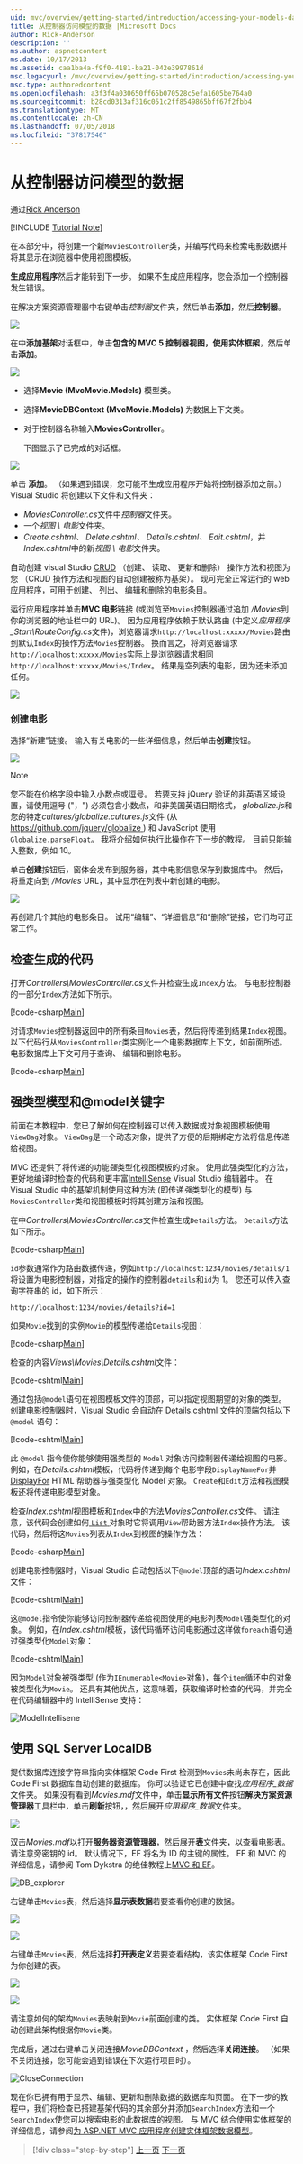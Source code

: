 ```yaml
---
uid: mvc/overview/getting-started/introduction/accessing-your-models-data-from-a-controller
title: 从控制器访问模型的数据 |Microsoft Docs
author: Rick-Anderson
description: ''
ms.author: aspnetcontent
ms.date: 10/17/2013
ms.assetid: caa1ba4a-f9f0-4181-ba21-042e3997861d
msc.legacyurl: /mvc/overview/getting-started/introduction/accessing-your-models-data-from-a-controller
msc.type: authoredcontent
ms.openlocfilehash: a3f3f4a030650ff65b070528c5efa1605be764a0
ms.sourcegitcommit: b28cd0313af316c051c2ff8549865bff67f2fbb4
ms.translationtype: MT
ms.contentlocale: zh-CN
ms.lasthandoff: 07/05/2018
ms.locfileid: "37817546"
---
```

<a name="accessing-your-models-data-from-a-controller"></a>从控制器访问模型的数据
====================
通过[Rick Anderson](https://github.com/Rick-Anderson)

[!INCLUDE [Tutorial Note](sample/code-location.md)]

在本部分中，将创建一个新`MoviesController`类，并编写代码来检索电影数据并将其显示在浏览器中使用视图模板。

**生成应用程序**然后才能转到下一步。 如果不生成应用程序，您会添加一个控制器发生错误。

在解决方案资源管理器中右键单击*控制器*文件夹，然后单击**添加**，然后**控制器**。

![](accessing-your-models-data-from-a-controller/_static/image1.png)

在中**添加基架**对话框中，单击**包含的 MVC 5 控制器视图，使用实体框架**，然后单击**添加**。

![](accessing-your-models-data-from-a-controller/_static/image2.png)

- 选择**Movie (MvcMovie.Models)** 模型类。
- 选择**MovieDBContext (MvcMovie.Models)** 为数据上下文类。
- 对于控制器名称输入**MoviesController**。

  下图显示了已完成的对话框。  
  
![](accessing-your-models-data-from-a-controller/_static/image3.png)   

单击 **添加**。 （如果遇到错误，您可能不生成应用程序开始将控制器添加之前。）Visual Studio 将创建以下文件和文件夹：

- *MoviesController.cs*文件中*控制器*文件夹。
- 一个*视图 \ 电影*文件夹。
- *Create.cshtml、 Delete.cshtml、 Details.cshtml、 Edit.cshtml*，并*Index.cshtml*中的新*视图 \ 电影*文件夹。

自动创建 visual Studio [CRUD](http://en.wikipedia.org/wiki/Create,_read,_update_and_delete) （创建、 读取、 更新和删除） 操作方法和视图为您 （CRUD 操作方法和视图的自动创建被称为基架）。 现可完全正常运行的 web 应用程序，可用于创建、 列出、 编辑和删除的电影条目。

运行应用程序并单击**MVC 电影**链接 (或浏览至`Movies`控制器通过追加 */Movies*到你的浏览器的地址栏中的 URL)。 因为应用程序依赖于默认路由 (中定义*应用程序\_Start\RouteConfig.cs*文件)，浏览器请求`http://localhost:xxxxx/Movies`路由到默认`Index`的操作方法`Movies`控制器。 换而言之，将浏览器请求`http://localhost:xxxxx/Movies`实际上是浏览器请求相同`http://localhost:xxxxx/Movies/Index`。 结果是空列表的电影，因为还未添加任何。

![](accessing-your-models-data-from-a-controller/_static/image4.png)

### <a name="creating-a-movie"></a>创建电影

选择“新建”链接。 输入有关电影的一些详细信息，然后单击**创建**按钮。


![](accessing-your-models-data-from-a-controller/_static/image5.png)

> [!NOTE]
> 您不能在价格字段中输入小数点或逗号。 若要支持 jQuery 验证的非英语区域设置，请使用逗号 (&quot;，&quot;) 必须包含小数点，和非美国英语日期格式， *globalize.js*和您的特定*cultures/globalize.cultures.js*文件 (从[ https://github.com/jquery/globalize ](https://github.com/jquery/globalize) ) 和 JavaScript 使用`Globalize.parseFloat`。 我将介绍如何执行此操作在下一步的教程。 目前只能输入整数，例如 10。


单击**创建**按钮后，窗体会发布到服务器，其中电影信息保存到数据库中。 然后，将重定向到 */Movies* URL，其中显示在列表中新创建的电影。

![](accessing-your-models-data-from-a-controller/_static/image6.png)

再创建几个其他的电影条目。 试用“编辑”、“详细信息”和“删除”链接，它们均可正常工作。

## <a name="examining-the-generated-code"></a>检查生成的代码

打开*Controllers\MoviesController.cs*文件并检查生成`Index`方法。 与电影控制器的一部分`Index`方法如下所示。

[!code-csharp[Main](accessing-your-models-data-from-a-controller/samples/sample1.cs)]

对请求`Movies`控制器返回中的所有条目`Movies`表，然后将传递到结果`Index`视图。 以下代码行从`MoviesController`类实例化一个电影数据库上下文，如前面所述。 电影数据库上下文可用于查询、 编辑和删除电影。

[!code-csharp[Main](accessing-your-models-data-from-a-controller/samples/sample2.cs)]

## <a name="strongly-typed-models-and-the-model-keyword"></a>强类型模型和@model关键字

前面在本教程中，您已了解如何在控制器可以传入数据或对象视图模板使用`ViewBag`对象。 `ViewBag`是一个动态对象，提供了方便的后期绑定方法将信息传递给视图。

MVC 还提供了将传递的功能*强*类型化视图模板的对象。 使用此强类型化的方法，更好地编译时检查的代码和更丰富[IntelliSense](https://msdn.microsoft.com/library/hcw1s69b(v=vs.120).aspx) Visual Studio 编辑器中。 在 Visual Studio 中的基架机制使用这种方法 (即传递*强*类型化的模型) 与`MoviesController`类和视图模板时将其创建方法和视图。

在中*Controllers\MoviesController.cs*文件检查生成`Details`方法。 `Details`方法如下所示。

[!code-csharp[Main](accessing-your-models-data-from-a-controller/samples/sample3.cs)]

`id`参数通常作为路由数据传递，例如`http://localhost:1234/movies/details/1`将设置为电影控制器，对指定的操作的控制器`details`和`id`为 1。 您还可以传入查询字符串的 id，如下所示：

`http://localhost:1234/movies/details?id=1`

如果`Movie`找到的实例`Movie`的模型传递给`Details`视图：

[!code-csharp[Main](accessing-your-models-data-from-a-controller/samples/sample4.cs)]

检查的内容*Views\Movies\Details.cshtml*文件：

[!code-cshtml[Main](accessing-your-models-data-from-a-controller/samples/sample5.cshtml?highlight=1-2)]

通过包括`@model`语句在视图模板文件的顶部，可以指定视图期望的对象的类型。 创建电影控制器时，Visual Studio 会自动在 Details.cshtml 文件的顶端包括以下 `@model` 语句：

[!code-cshtml[Main](accessing-your-models-data-from-a-controller/samples/sample6.cshtml)]

此 `@model` 指令使你能够使用强类型的 `Model` 对象访问控制器传递给视图的电影。 例如，在*Details.cshtml*模板，代码将传递到每个电影字段`DisplayNameFor`并[DisplayFor](https://msdn.microsoft.com/library/system.web.mvc.html.displayextensions.displayfor(VS.98).aspx) HTML 帮助器与强类型化`Model`对象。 `Create`和`Edit`方法和视图模板还将传递电影模型对象。

检查*Index.cshtml*视图模板和`Index`中的方法*MoviesController.cs*文件。 请注意，该代码会创建如何[ `List` ](https://msdn.microsoft.com/library/6sh2ey19.aspx)对象时它将调用`View`帮助器方法`Index`操作方法。 该代码，然后将这`Movies`列表从`Index`到视图的操作方法：

[!code-csharp[Main](accessing-your-models-data-from-a-controller/samples/sample7.cs?highlight=3)]

创建电影控制器时，Visual Studio 自动包括以下`@model`顶部的语句*Index.cshtml*文件：

[!code-cshtml[Main](accessing-your-models-data-from-a-controller/samples/sample8.cshtml)]

这`@model`指令使你能够访问控制器传递给视图使用的电影列表`Model`强类型化的对象。 例如，在*Index.cshtml*模板，该代码循环访问电影通过这样做`foreach`语句通过强类型化`Model`对象：

[!code-cshtml[Main](accessing-your-models-data-from-a-controller/samples/sample9.cshtml?highlight=1,4,7,10,13,16,19-21)]

因为`Model`对象被强类型 (作为`IEnumerable<Movie>`对象)，每个`item`循环中的对象被类型化为`Movie`。 还具有其他优点，这意味着，获取编译时检查的代码，并完全在代码编辑器中的 IntelliSense 支持：

![ModelIntellisene](accessing-your-models-data-from-a-controller/_static/image8.png)

## <a name="working-with-sql-server-localdb"></a>使用 SQL Server LocalDB

提供数据库连接字符串指向实体框架 Code First 检测到`Movies`未尚未存在，因此 Code First 数据库自动创建的数据库。 你可以验证它已创建中查找*应用程序\_数据*文件夹。 如果没有看到*Movies.mdf*文件中，单击**显示所有文件**按钮**解决方案资源管理器**工具栏中，单击**刷新**按钮，，然后展开*应用程序\_数据*文件夹。

![](accessing-your-models-data-from-a-controller/_static/image9.png)

双击*Movies.mdf*以打开**服务器资源管理器**，然后展开**表**文件夹，以查看电影表。 请注意旁密钥的 id。 默认情况下，EF 将名为 ID 的主键的属性。 EF 和 MVC 的详细信息，请参阅 Tom Dykstra 的绝佳教程上[MVC 和 EF](../getting-started-with-ef-using-mvc/creating-an-entity-framework-data-model-for-an-asp-net-mvc-application.md)。

![DB_explorer](accessing-your-models-data-from-a-controller/_static/image10.png "DB_explorer")

右键单击`Movies`表，然后选择**显示表数据**若要查看你创建的数据。

![](accessing-your-models-data-from-a-controller/_static/image11.png) 

![](accessing-your-models-data-from-a-controller/_static/image12.png)

右键单击`Movies`表，然后选择**打开表定义**若要查看结构，该实体框架 Code First 为你创建的表。

![](accessing-your-models-data-from-a-controller/_static/image13.png)

![](accessing-your-models-data-from-a-controller/_static/image14.png)

请注意如何的架构`Movies`表映射到`Movie`前面创建的类。 实体框架 Code First 自动创建此架构根据你`Movie`类。

完成后，通过右键单击关闭连接*MovieDBContext* ，然后选择**关闭连接**。 （如果不关闭连接，您可能会遇到错误在下次运行项目时）。

![](accessing-your-models-data-from-a-controller/_static/image15.png "CloseConnection")

现在你已拥有用于显示、编辑、更新和删除数据的数据库和页面。 在下一步的教程中，我们将检查已搭建基架代码的其余部分并添加`SearchIndex`方法和一个`SearchIndex`使您可以搜索电影的此数据库的视图。 与 MVC 结合使用实体框架的详细信息，请参阅[为 ASP.NET MVC 应用程序创建实体框架数据模型](../getting-started-with-ef-using-mvc/creating-an-entity-framework-data-model-for-an-asp-net-mvc-application.md)。

> [!div class="step-by-step"]
> [上一页](creating-a-connection-string.md)
> [下一页](examining-the-edit-methods-and-edit-view.md)
